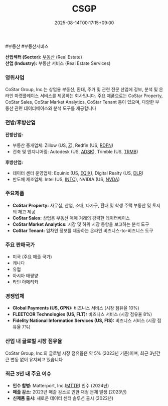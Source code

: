 ﻿---
title: "CSGP"
date: 2025-08-14T00:17:15+09:00
lastmod: 2025-08-14T00:17:15+09:00
type: docs
sidebar:
  open: true
weight: 242
---
<div style="display:none">
  <meta property="article:published_time" content="2025-08-13T15:17:15Z" />
  <meta property="article:modified_time" content="2025-08-13T15:17:15Z" />
</div>
#부동산 #부동산서비스 

**산업섹터 (Sector):** [부동산](/industry-study/2산업부동산/) (Real Estate)  
**산업 (Industry):** 부동산 서비스 (Real Estate Services)

### 영위사업

CoStar Group, Inc.는 상업용 부동산, 환대, 주거 및 관련 전문 산업에 정보, 분석 및 온라인 마켓플레이스 서비스를 제공하는 회사입니다. 주요 제품으로는 CoStar Property, CoStar Sales, CoStar Market Analytics, CoStar Tenant 등이 있으며, 다양한 부동산 관련 데이터베이스와 분석 도구를 제공합니다

### 전방/후방산업

**전방산업:**

- 부동산 중개업체: Zillow (US, [Z](/company-analysis/z/)), Redfin (US, [RDFN](/company-analysis/rdfn/))
- 건축 및 엔지니어링: Autodesk (US, [ADSK](/company-analysis/adsk/)), Trimble (US, [TRMB](/company-analysis/trmb/))

**후방산업:**

- 데이터 센터 운영업체: Equinix (US, [EQIX](/company-analysis/eqix/)), Digital Realty (US, [DLR](/company-analysis/dlr/))
- 반도체 제조업체: Intel (US, [INTC](/company-analysis/intc/)), NVIDIA (US, [NVDA](/company-analysis/nvda/))

### 주요제품

- **CoStar Property:** 사무실, 산업, 소매, 다가구, 환대 및 학생 주택 부동산 및 토지의 재고 제공
- **CoStar Sales:** 상업용 부동산 매매 거래의 강력한 데이터베이스
- **CoStar Market Analytics:** 시장 및 하위 시장 동향을 보고하는 분석 도구
- **CoStar Tenant:** 임차인 정보를 제공하는 온라인 비즈니스-to-비즈니스 도구

### 주요 판매국가

- 미국 (주요 매출 국가)
- 캐나다
- 유럽
- 아시아 태평양
- 라틴 아메리카

### 경쟁업체

- **Global Payments (US, GPN):** 비즈니스 서비스 (시장 점유율 10%)
- **FLEETCOR Technologies (US, FLT):** 비즈니스 서비스 (시장 점유율 8%)
- **Fidelity National Information Services (US, FIS):** 비즈니스 서비스 (시장 점유율 7%)

### 산업 내 글로벌 시장 점유율

CoStar Group, Inc.의 글로벌 시장 점유율은 약 5% (2023년 기준)이며, 최근 3년간 큰 변동 없이 유지되고 있습니다
### 최근 3년 내 주요 이슈

- **인수 합병:** Matterport, Inc.([MTTR](/company-analysis/mttr/)) 인수 (2024년)
- **매출 감소:** 2023년 매출 감소로 인한 재정 문제 발생 (2023년)
- **신제품 출시:** 새로운 데이터 센터 솔루션 출시 (2022년)
